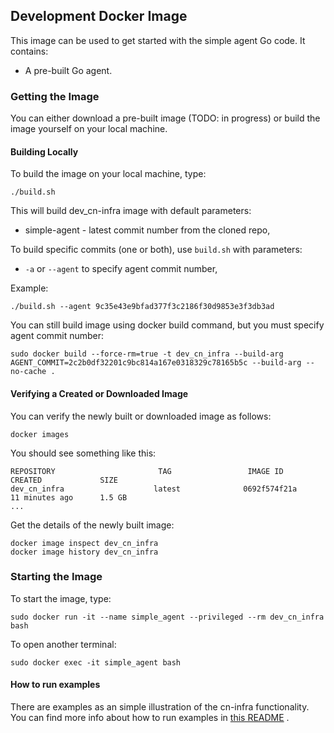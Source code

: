 ## Development Docker Image

This image can be used to get started with the simple agent Go code. It contains:


- A pre-built Go agent.

### Getting the Image
You can either download a pre-built image (TODO: in progress) or build the image yourself on your local machine.

#### Building Locally
To build the image on your local machine,  type:
```
./build.sh
```
This will build dev_cn-infra image with default parameters:  
- simple-agent - latest commit number from the cloned repo,


To build specific commits (one or both), use `build.sh` with parameters:  
- `-a` or `--agent` to specify agent commit number,


Example:
```
./build.sh --agent 9c35e43e9bfad377f3c2186f30d9853e3f3db3ad
```

You can still build image using docker build command, but you must specify agent commit number:
```
sudo docker build --force-rm=true -t dev_cn_infra --build-arg AGENT_COMMIT=2c2b0df32201c9bc814a167e0318329c78165b5c --build-arg --no-cache .
```

#### Verifying a Created or Downloaded Image
You can verify the newly built or downloaded image as follows:

```
docker images
```

You should see something like this:

```
REPOSITORY                       TAG                 IMAGE ID            CREATED             SIZE
dev_cn_infra                    latest              0692f574f21a        11 minutes ago      1.5 GB
...
```
Get the details of the newly built image:

```
docker image inspect dev_cn_infra
docker image history dev_cn_infra
```


### Starting the Image

To start the image, type:
```
sudo docker run -it --name simple_agent --privileged --rm dev_cn_infra bash
```
To open another terminal:
```
sudo docker exec -it simple_agent bash
```

#### How to run examples
There are examples as an simple illustration of the cn-infra functionality.
You can find more info about how to run examples in [this README](../../examples/README.md) .

